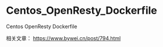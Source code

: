 # Centos_OpenResty_Dockerfile
Centos  OpenResty Dockerfile

相关文章：
https://www.bywei.cn/post/794.html
